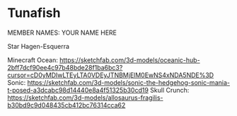 # Tunafish

MEMBER NAMES: YOUR NAME HERE 

Star Hagen-Esquerra


Minecraft Ocean: 
https://sketchfab.com/3d-models/oceanic-hub-2bff7dcf90ee4c97b48bde28f1ba6bc3?cursor=cD0yMDIwLTEyLTA0VDEyJTNBMjElM0EwNS4xNDA5NDE%3D
Sonic: 
https://sketchfab.com/3d-models/sonic-the-hedgehog-sonic-mania-t-posed-a3dcabc98d14440e8a4f51325b30cd19
Skull Crunch: 
https://sketchfab.com/3d-models/allosaurus-fragilis-b30bd9c9d048435cb412bc76314cca62
